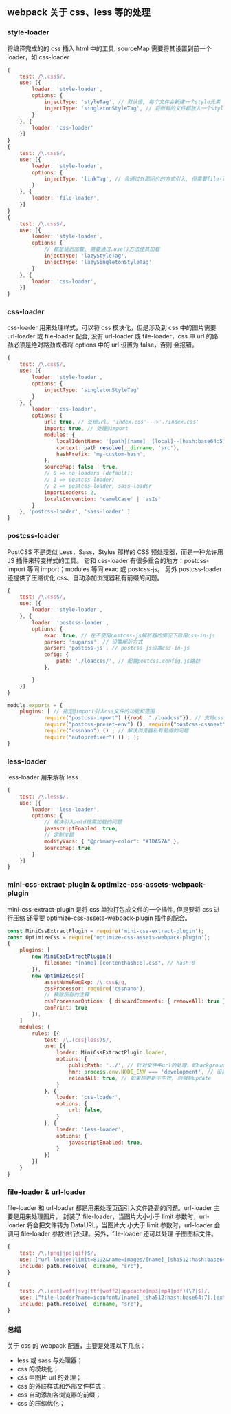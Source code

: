 ## webpack 关于 css、less 等的处理

### style-loader

将编译完成的的 css 插入 html 中的工具, sourceMap 需要将其设置到前一个 loader，如 css-loader

```webpack.config.js
{
    test: /\.css$/,
    use: [{
        loader: 'style-loader',
        options: {
            injectType: 'styleTag', // 默认值, 每个文件会新建一个style元素
            injectType: 'singletonStyleTag', // 将所有的文件都放入一个style元素中, 会影响css-loader中的sourceMap
        }
    }, {
        loader: 'css-loader'
    }]
}
{
    test: /\.css$/,
    use: [{
        loader: 'style-loader',
        options: {
            injectType: 'linkTag', // 会通过外部问价的方式引入, 但需要file-loader的配合而不是css-loader
        }
    }, {
        loader: 'file-loader',
    }]
}
{
    test: /\.css$/,
    use: [{
        loader: 'style-loader',
        options: {
            // 都是延迟加载, 需要通过.use()方法使其加载
            injectType: 'lazyStyleTag',
            injectType: 'lazySingletonStyleTag'
        }
    }, {
        loader: 'css-loader',
    }]
}
```

### css-loader

css-loader 用来处理样式，可以将 css 模块化，但是涉及到 css 中的图片需要 url-loader 或 file-loader 配合,
没有 url-loader 或 file-loader，css 中 url 的路劲必须是绝对路劲或者将 options 中的 url 设置为 false，否则
会报错。

```webpack.config.js
{
    test: /\.css$/,
    use: [{
        loader: 'style-loader',
        options: {
            injectType: 'singletonStyleTag'
        }
    }, {
        loader: 'css-loader',
        options: {
            url: true, // 处理url, 'index.css'--->'./index.css'
            import: true, // 处理@import
            modules: {
                localIdentName: '[path][name]__[local]--[hash:base64:5]', // :local(.container) {} :global {}
                context: path.resolve(__dirname, 'src'),
                hashPrefix: 'my-custom-hash',
            },
            sourceMap: false | true,
            // 0 => no loaders (default);
            // 1 => postcss-loader;
            // 2 => postcss-loader, sass-loader
            importLoaders: 2,
            localsConvention: 'camelCase' | 'asIs'
        }
    }, 'postcss-loader', 'sass-loader' ]
}
```

### postcss-loader

PostCSS 不是类似 Less，Sass，Stylus 那样的 CSS 预处理器，而是一种允许用 JS 插件来转变样式的工具。
它和 css-loader 有很多重合的地方：postcss-import 等同 import；modules 等同 exac 或 postcss-js。
另外 postcss-loader 还提供了压缩优化 css、自动添加浏览器私有前缀的问题。

```webpack.config.js
{
    test: /\.css$/,
    use: [{
        loader: 'style-loader',
    }, {
        loader: 'postcss-loader',
        options: {
            exac: true, // 在不使用postcss-js解析器的情况下启用css-in-js
            parser: 'sugarss', // 设置解析方式
            parser: 'postcss-js', // postcss-js设置css-in-js
            cofig: {
                path: './loadcss/', // 配置postcss.config.js路劲
            },

        }
    }]
}
```

```postcss.config.js
module.exports = {
    plugins: [ // 指定@import引入css文件的功能和范围
            require("postcss-import") ({root: "./loadcss"}), // 支持css一些新的功能, postcss-cssnext已经支持autoprefixer
            require("postcss-preset-env") (), require("postcss-cssnext") (), // 压缩和优化css, 删除注释和重复样式等
            require("cssnano") () ; // 解决浏览器私有前缀的问题
            require("autoprefixer") () ; ];
}
```

### less-loader

less-loader 用来解析 less

```webpack.config.js
{
    test: /\.less$/,
    use: [{
        loader: 'less-loader',
        options: {
            // 解决引入antd按需加载的问题
            javascriptEnabled: true,
            // 定制主题
            modifyVars: { "@primary-color": "#1DA57A" },
            sourceMap: true
        }
    }]
}
```

### mini-css-extract-plugin & optimize-css-assets-webpack-plugin

mini-css-extract-plugin 是将 css 单独打包成文件的一个插件, 但是要将 css 进行压缩
还需要 optimize-css-assets-webpack-plugin 插件的配合。

```webpack.config.js
const MiniCssExtractPlugin = require('mini-css-extract-plugin');
const OptimizeCss = require('optimize-css-assets-webpack-plugin');
{
    plugins: [
        new MiniCssExtractPlugin({
            filename: "[name].[contenthash:8].css", // hash:8
        }),
        new OptimizeCss({
            assetNameRegExp: /\.css$/g,
            cssProcessor: require('cssnano'),
            // 移除所有的注释
            cssProcessorOptions: { discardComments: { removeAll: true } },
            canPrint: true
        }),
    ]
    modules: {
        rules: [{
            test: /\.(css|less)$/,
            use: [{
                loader: MiniCssExtractPlugin.loader,
                options: {
                    publicPath: '../', // 针对文件中url的处理，如background-image
                    hmr: process.env.NODE_ENV === 'development', // 设置热更新
                    reloadAll: true, // 如果热更新不生效, 则强制update
                }
            }, {
                loader: 'css-loader',
                options: {
                    url: false,
                }
            }, {
                loader: 'less-loader',
                options: {
                    javascriptEnabled: true,
                }
            }]
        }]
    }
}
```

### file-loader & url-loader

file-loader 和 url-loader 都是用来处理页面引入文件路劲的问题。url-loader 主要是用来处理图片，
封装了 file-loader，当图片大小小于 limit 参数时，url-loader 将会把文件转为 DataURL，当图片大
小大于 limit 参数时，url-loader 会调用 file-loader 参数进行处理。另外，file-loader 还可以处理
子图图标文件。

```webpack.config.js
{
    test: /\.(png|jpg|gif)$/,
    use: ["url-loader?limit=8192&name=images/[name]_[sha512:hash:base64:7].[ext]"],
    include: path.resolve(__dirname, "src"),
}
```

```webpack.config.js
{
    test: /\.(eot|woff|svg|ttf|woff2|appcache|mp3|mp4|pdf)(\?|$)/,
    use: ["file-loader?name=iconfont/[name]_[sha512:hash:base64:7].[ext]"],
    include: path.resolve(__dirname, "src"),
}
```

### 总结

关于 css 的 webpack 配置，主要是处理以下几点：

-   less 或 sass 与处理器；
-   css 的模块化；
-   css 中图片 url 的处理；
-   css 的外联样式和外部文件样式；
-   css 自动添加各浏览器的前缀；
-   css 的压缩优化；
